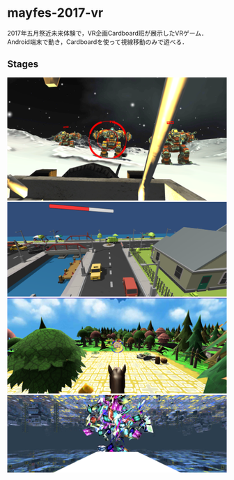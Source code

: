 # mayfes-2017-vr
2017年五月祭近未来体験で，VR企画Cardboard班が展示したVRゲーム．Android端末で動き，Cardboardを使って視線移動のみで遊べる．

## Stages
![snow](snow.jpg)
![town](town.png)
![horse](horse.png)
![boss](boss.png)
